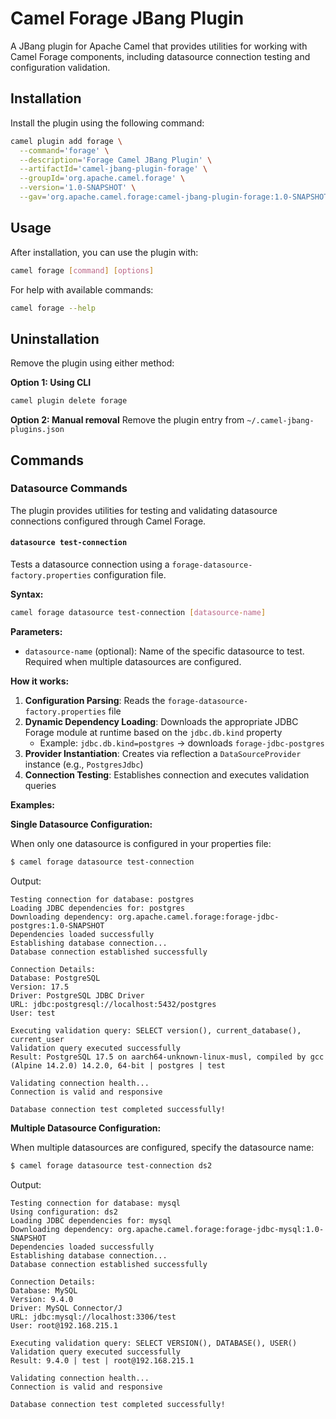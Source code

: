 # Camel Forage JBang Plugin

A JBang plugin for Apache Camel that provides utilities for working with Camel Forage components, including datasource connection testing and configuration validation.

## Installation

Install the plugin using the following command:

```bash
camel plugin add forage \
  --command='forage' \
  --description='Forage Camel JBang Plugin' \
  --artifactId='camel-jbang-plugin-forage' \
  --groupId='org.apache.camel.forage' \
  --version='1.0-SNAPSHOT' \
  --gav='org.apache.camel.forage:camel-jbang-plugin-forage:1.0-SNAPSHOT'
```

## Usage

After installation, you can use the plugin with:

```bash
camel forage [command] [options]
```

For help with available commands:

```bash
camel forage --help
```

## Uninstallation

Remove the plugin using either method:

**Option 1: Using CLI**
```bash
camel plugin delete forage
```

**Option 2: Manual removal**
Remove the plugin entry from `~/.camel-jbang-plugins.json`

## Commands

### Datasource Commands

The plugin provides utilities for testing and validating datasource connections configured through Camel Forage.

#### `datasource test-connection`

Tests a datasource connection using a `forage-datasource-factory.properties` configuration file.

**Syntax:**
```bash
camel forage datasource test-connection [datasource-name]
```

**Parameters:**
- `datasource-name` (optional): Name of the specific datasource to test. Required when multiple datasources are configured.

**How it works:**

1. **Configuration Parsing**: Reads the `forage-datasource-factory.properties` file
2. **Dynamic Dependency Loading**: Downloads the appropriate JDBC Forage module at runtime based on the `jdbc.db.kind` property
   - Example: `jdbc.db.kind=postgres` → downloads `forage-jdbc-postgres`
3. **Provider Instantiation**: Creates via reflection a `DataSourceProvider` instance (e.g., `PostgresJdbc`)
4. **Connection Testing**: Establishes connection and executes validation queries

**Examples:**

**Single Datasource Configuration:**

When only one datasource is configured in your properties file:

```bash
$ camel forage datasource test-connection
```

Output:
```
Testing connection for database: postgres
Loading JDBC dependencies for: postgres
Downloading dependency: org.apache.camel.forage:forage-jdbc-postgres:1.0-SNAPSHOT
Dependencies loaded successfully
Establishing database connection...
Database connection established successfully

Connection Details:
Database: PostgreSQL
Version: 17.5
Driver: PostgreSQL JDBC Driver
URL: jdbc:postgresql://localhost:5432/postgres
User: test

Executing validation query: SELECT version(), current_database(), current_user
Validation query executed successfully
Result: PostgreSQL 17.5 on aarch64-unknown-linux-musl, compiled by gcc (Alpine 14.2.0) 14.2.0, 64-bit | postgres | test

Validating connection health...
Connection is valid and responsive

Database connection test completed successfully!
```

**Multiple Datasource Configuration:**

When multiple datasources are configured, specify the datasource name:

```bash
$ camel forage datasource test-connection ds2
```

Output:
```
Testing connection for database: mysql
Using configuration: ds2
Loading JDBC dependencies for: mysql
Downloading dependency: org.apache.camel.forage:forage-jdbc-mysql:1.0-SNAPSHOT
Dependencies loaded successfully
Establishing database connection...
Database connection established successfully

Connection Details:
Database: MySQL
Version: 9.4.0
Driver: MySQL Connector/J
URL: jdbc:mysql://localhost:3306/test
User: root@192.168.215.1

Executing validation query: SELECT VERSION(), DATABASE(), USER()
Validation query executed successfully
Result: 9.4.0 | test | root@192.168.215.1

Validating connection health...
Connection is valid and responsive

Database connection test completed successfully!
```
